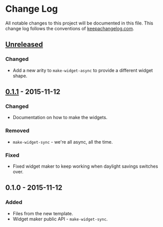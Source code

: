# Change Log
All notable changes to this project will be documented in this file. This change log follows the conventions of [keepachangelog.com](http://keepachangelog.com/).

## [Unreleased][unreleased]
### Changed
- Add a new arity to `make-widget-async` to provide a different widget shape.

## [0.1.1] - 2015-11-12
### Changed
- Documentation on how to make the widgets.

### Removed
- `make-widget-sync` - we're all async, all the time.

### Fixed
- Fixed widget maker to keep working when daylight savings switches over.

## 0.1.0 - 2015-11-12
### Added
- Files from the new template.
- Widget maker public API - `make-widget-sync`.

[unreleased]: https://github.com/your-name/clongra/compare/0.1.1...HEAD
[0.1.1]: https://github.com/your-name/clongra/compare/0.1.0...0.1.1

